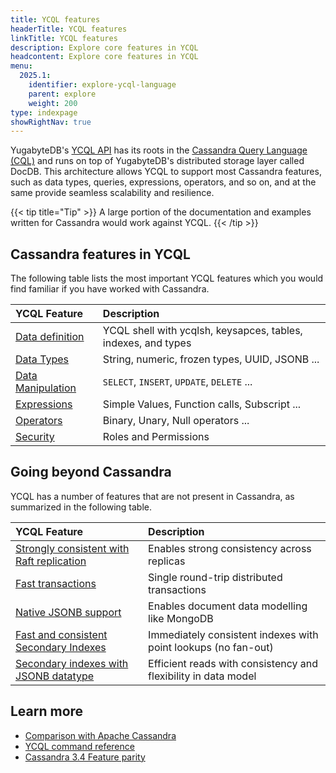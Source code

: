 ```yaml
---
title: YCQL features
headerTitle: YCQL features
linkTitle: YCQL features
description: Explore core features in YCQL
headcontent: Explore core features in YCQL
menu:
  2025.1:
    identifier: explore-ycql-language
    parent: explore
    weight: 200
type: indexpage
showRightNav: true
---
```


YugabyteDB's [YCQL API](../../api/ycql/) has its roots in the [Cassandra Query Language (CQL)](http://cassandra.apache.org/doc/latest/cql/index.html) and runs on top of YugabyteDB's distributed storage layer called DocDB. This architecture allows YCQL to support most Cassandra features, such as data types, queries, expressions, operators, and so on, and at the same provide seamless scalability and resilience.

{{< tip title="Tip" >}}
A large portion of the documentation and examples written for Cassandra would work against YCQL.
{{< /tip >}}

## Cassandra features in YCQL

The following table lists the most important YCQL features which you would find familiar if you have worked with Cassandra.

| YCQL Feature | Description |
| :----------- | :---------- |
| [Data definition](../../api/ycql/#ddl-statements) | YCQL shell with ycqlsh, keysapces, tables, indexes, and types |
| [Data Types](../../api/ycql/#data-types) | String, numeric, frozen types, UUID, JSONB ... |
| [Data Manipulation](../../api/ycql/#dml-statements) | `SELECT`, `INSERT`, `UPDATE`, `DELETE` ... |
| [Expressions](../../api/ycql/#expressions) | Simple Values, Function calls, Subscript ... |
| [Operators](../../api/ycql/expr_ocall/)| Binary, Unary, Null operators ... |
| [Security](../../api/ycql/#ddl-security-statements) | Roles and Permissions |

## Going beyond Cassandra

YCQL has a number of features that are not present in Cassandra, as summarized in the following table.

| YCQL Feature | Description |
| :----------- | :---------- |
| [Strongly consistent with Raft replication](../../architecture/docdb-replication/replication/#raft-replication) | Enables strong consistency across replicas |
| [Fast transactions](../../architecture/transactions/distributed-txns/) | Single round-trip distributed transactions |
| [Native JSONB support](jsonb-ycql/)| Enables document data modelling like MongoDB |
| [Fast and consistent Secondary Indexes](indexes-constraints/secondary-indexes-ycql/) | Immediately consistent indexes with point lookups (no fan-out) |
| [Secondary indexes with JSONB datatype](indexes-constraints/secondary-indexes-with-jsonb-ycql/) | Efficient reads with consistency and flexibility in data model |

## Learn more

- [Comparison with Apache Cassandra](/preview/faq/comparisons/cassandra/)
- [YCQL command reference](../../api/ycql/)
- [Cassandra 3.4 Feature parity](cassandra-feature-support/)
